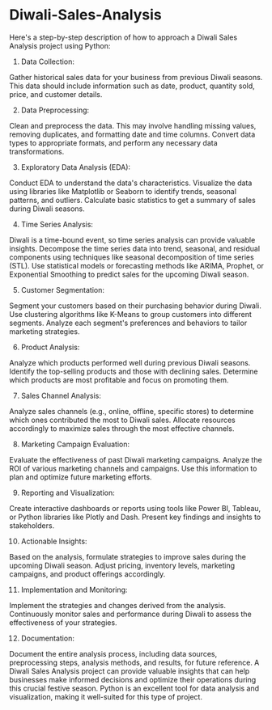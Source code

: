 # Diwali-Sales-Analysis
Here's a step-by-step description of how to approach a Diwali Sales Analysis project using Python:

1. Data Collection:

Gather historical sales data for your business from previous Diwali seasons. This data should include information such as date, product, quantity sold, price, and customer details.

2. Data Preprocessing:

Clean and preprocess the data. This may involve handling missing values, removing duplicates, and formatting date and time columns.
Convert data types to appropriate formats, and perform any necessary data transformations.

3. Exploratory Data Analysis (EDA):

Conduct EDA to understand the data's characteristics.
Visualize the data using libraries like Matplotlib or Seaborn to identify trends, seasonal patterns, and outliers.
Calculate basic statistics to get a summary of sales during Diwali seasons.

4. Time Series Analysis:

Diwali is a time-bound event, so time series analysis can provide valuable insights.
Decompose the time series data into trend, seasonal, and residual components using techniques like seasonal decomposition of time series (STL).
Use statistical models or forecasting methods like ARIMA, Prophet, or Exponential Smoothing to predict sales for the upcoming Diwali season.

5. Customer Segmentation:

Segment your customers based on their purchasing behavior during Diwali.
Use clustering algorithms like K-Means to group customers into different segments.
Analyze each segment's preferences and behaviors to tailor marketing strategies.

6. Product Analysis:

Analyze which products performed well during previous Diwali seasons.
Identify the top-selling products and those with declining sales.
Determine which products are most profitable and focus on promoting them.

7. Sales Channel Analysis:

Analyze sales channels (e.g., online, offline, specific stores) to determine which ones contributed the most to Diwali sales.
Allocate resources accordingly to maximize sales through the most effective channels.

8. Marketing Campaign Evaluation:

Evaluate the effectiveness of past Diwali marketing campaigns.
Analyze the ROI of various marketing channels and campaigns.
Use this information to plan and optimize future marketing efforts.

9. Reporting and Visualization:

Create interactive dashboards or reports using tools like Power BI, Tableau, or Python libraries like Plotly and Dash.
Present key findings and insights to stakeholders.

10. Actionable Insights:

Based on the analysis, formulate strategies to improve sales during the upcoming Diwali season.
Adjust pricing, inventory levels, marketing campaigns, and product offerings accordingly.

11. Implementation and Monitoring:

Implement the strategies and changes derived from the analysis.
Continuously monitor sales and performance during Diwali to assess the effectiveness of your strategies.

12. Documentation:

Document the entire analysis process, including data sources, preprocessing steps, analysis methods, and results, for future reference.
A Diwali Sales Analysis project can provide valuable insights that can help businesses make informed decisions and optimize their operations during this crucial festive season. Python is an excellent tool for data analysis and visualization, making it well-suited for this type of project.





